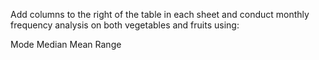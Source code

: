 

Add columns to the right of the table in each sheet and conduct monthly frequency analysis on both vegetables and fruits using:

Mode
Median
Mean
Range
